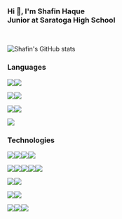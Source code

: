### Hi **👋**, I'm Shafin Haque <br/> Junior at Saratoga High School

<br/>

![Shafin's GitHub stats](https://github-readme-stats.vercel.app/api?username=ShafinH&count_private=true&hide=prs&theme=github_dark&include_all_commits=true&show_icons=true)

### Languages
<img src="https://img.shields.io/badge/Python-366E9C?style=for-the-badge&logo=python&logoColor=yellow"/><img src="https://img.shields.io/badge/R-007ACC?style=for-the-badge&logo=r&logoColor=white"/>

<img src="https://img.shields.io/badge/JavaScript-323330?style=for-the-badge&logo=javascript&logoColor=F7DF1E"/><img src="https://img.shields.io/badge/TypeScript-007ACC?style=for-the-badge&logo=typescript&logoColor=white"/>

<img src="https://img.shields.io/badge/HTML5-E34F26?style=for-the-badge&logo=html5&logoColor=white"/><img src="https://img.shields.io/badge/CSS3-1572B6?style=for-the-badge&logo=css3&logoColor=white"/>

<img src="https://img.shields.io/badge/Java-ED8B00?style=for-the-badge&logo=java&logoColor=white"/>

### Technologies
<img src="https://img.shields.io/badge/TensorFlow-FF6F00?style=for-the-badge&logo=tensorflow&logoColor=white"/><img src="https://img.shields.io/badge/PyTorch-EE4C2C?style=for-the-badge&logo=PyTorch&logoColor=white"/><img src="https://img.shields.io/badge/PyTorch Lightning-792EE5?style=for-the-badge&logo=PyTorch Lightning&logoColor=white"/><img src="https://img.shields.io/badge/Jupyter-F37626.svg?&style=for-the-badge&logo=Jupyter&logoColor=white"/>

<img src="https://img.shields.io/badge/OpenCV-27338e?style=for-the-badge&logo=OpenCV&logoColor=white"/><img src="https://img.shields.io/badge/Pandas-2C2D72?style=for-the-badge&logo=pandas&logoColor=white"/><img src="https://img.shields.io/badge/Numpy-777BB4?style=for-the-badge&logo=numpy&logoColor=white"/><img src="https://img.shields.io/badge/Flask-000000?style=for-the-badge&logo=flask&logoColor=white"/><img src="https://img.shields.io/badge/scikit_learn-F7931E?style=for-the-badge&logo=scikit-learn&logoColor=white"/>



<img src="https://img.shields.io/badge/Vue.js-35495E?style=for-the-badge&logo=vuedotjs&logoColor=4FC08"/><img src="https://img.shields.io/badge/nuxt.js-00C58E?style=for-the-badge&logo=nuxtdotjs&logoColor=white"/>

<img src="https://img.shields.io/badge/Google_Cloud-4285F4?style=for-the-badge&logo=google-cloud&logoColor=white"/><img src="https://img.shields.io/badge/firebase-ffca28?style=for-the-badge&logo=firebase&logoColor=black"/>

<img src="https://img.shields.io/badge/LaTeX-47A141?style=for-the-badge&logo=LaTeX&logoColor=white"/><img src="https://img.shields.io/badge/RStudio-75AADB?style=for-the-badge&logo=RStudio&logoColor=white"/><img src="https://img.shields.io/badge/GIT-E44C30?style=for-the-badge&logo=git&logoColor=white"/>



